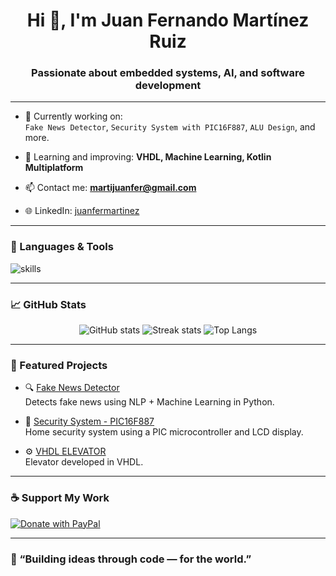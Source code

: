 <h1 align="center">Hi 👋, I'm Juan Fernando Martínez Ruiz</h1>
<h3 align="center">Passionate about embedded systems, AI, and software development</h3>

---

- 🔭 Currently working on:  
  `Fake News Detector`, `Security System with PIC16F887`, `ALU Design`, and more.

- 🌱 Learning and improving: **VHDL, Machine Learning, Kotlin Multiplatform**

- 📫 Contact me: **martijuanfer@gmail.com**

- 🌐 LinkedIn: [juanfermartinez](https://www.linkedin.com/in/juanfermartinez)

---

### 🧠 Languages & Tools

<p align="left">
  <img src="https://skillicons.dev/icons?i=python,cpp,java,html,css,mysql,arduino,unity" alt="skills" />
</p>

---

### 📈 GitHub Stats

<p align="center">
  <img src="https://github-readme-stats.vercel.app/api?username=JuanFerMartinez&show_icons=true&theme=github_dark&hide_title=false" alt="GitHub stats" />
  <img src="https://github-readme-streak-stats.herokuapp.com/?user=JuanFerMartinez&theme=github-dark" alt="Streak stats" />
  <img src="https://github-readme-stats.vercel.app/api/top-langs/?username=JuanFerMartinez&layout=compact&theme=github_dark" alt="Top Langs" />
</p>

---

### 🚀 Featured Projects

- 🔍 [Fake News Detector](https://github.com/JuanFerMartinez/Fake-News-Detector)  
  Detects fake news using NLP + Machine Learning in Python.

- 🔐 [Security System - PIC16F887](https://github.com/JuanFerMartinez/SecuritySistem_Pic16f887)  
  Home security system using a PIC microcontroller and LCD display.

- ⚙️ [VHDL ELEVATOR](https://github.com/JuanFerMartinez/VHDL-ELEVATOR)  
  Elevator developed in VHDL.

---

### ☕ Support My Work

<a href="https://www.paypal.com/paypalme/juanfermartinez22">
  <img src="https://img.shields.io/badge/💰%20Donate%20via%20PayPal-0070ba?style=for-the-badge&logo=paypal&logoColor=white" alt="Donate with PayPal" />
</a>

---

### 🧭 “Building ideas through code — for the world.”
